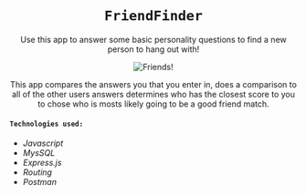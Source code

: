 <div align="center">

# `FriendFinder`


Use this app to answer some basic personality questions to find a new person to hang out with!

![Friends!](https://jonmeidell.github.io/assets/images/muppet-readme.jpg)

This app compares the answers you that you enter in, does a comparison to all of the other users answers determines who has the closest score to you to chose who is mosts likely going to be a good friend match.
</div>

#### `Technologies used:`
* _Javascript_
* _MysSQL_
* _Express.js_
* _Routing_
* _Postman_
